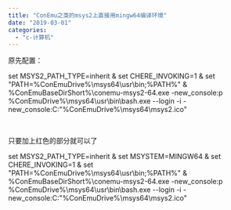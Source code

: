 ```yaml
---
title: "ConEmu之类的msys2上直接用mingw64编译环境"
date: "2019-03-01"
categories: 
  - "c-计算机"
---
```


原先配置：

set MSYS2\_PATH\_TYPE=inherit & set CHERE\_INVOKING=1 & set "PATH=%ConEmuDrive%\\msys64\\usr\\bin;%PATH%" & %ConEmuBaseDirShort%\\conemu-msys2-64.exe -new\_console:p %ConEmuDrive%\\msys64\\usr\\bin\\bash.exe --login -i -new\_console:C:"%ConEmuDrive%\\msys64\\msys2.ico"

 

只要加上红色的部分就可以了

set MSYS2\_PATH\_TYPE=inherit & set MSYSTEM=MINGW64 & set CHERE\_INVOKING=1 & set "PATH=%ConEmuDrive%\\msys64\\usr\\bin;%PATH%" & %ConEmuBaseDirShort%\\conemu-msys2-64.exe -new\_console:p %ConEmuDrive%\\msys64\\usr\\bin\\bash.exe --login -i -new\_console:C:"%ConEmuDrive%\\msys64\\msys2.ico"
